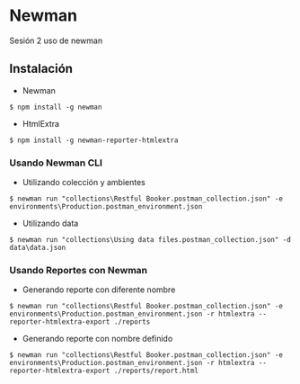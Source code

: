 # Newman
Sesión 2 uso de newman

## Instalación

* Newman
```
$ npm install -g newman
```
* HtmlExtra
```
$ npm install -g newman-reporter-htmlextra
```

### Usando Newman CLI
* Utilizando colección y ambientes
```
$ newman run "collections\Restful Booker.postman_collection.json" -e environments\Production.postman_environment.json
```
* Utilizando data
```
$ newman run "collections\Using data files.postman_collection.json" -d data\data.json
```
### Usando Reportes con Newman
* Generando reporte con diferente nombre
```
$ newman run "collections\Restful Booker.postman_collection.json" -e environments\Production.postman_environment.json -r htmlextra --reporter-htmlextra-export ./reports
```
* Generando reporte con nombre definido
```
$ newman run "collections\Restful Booker.postman_collection.json" -e environments\Production.postman_environment.json -r htmlextra --reporter-htmlextra-export ./reports/report.html
```